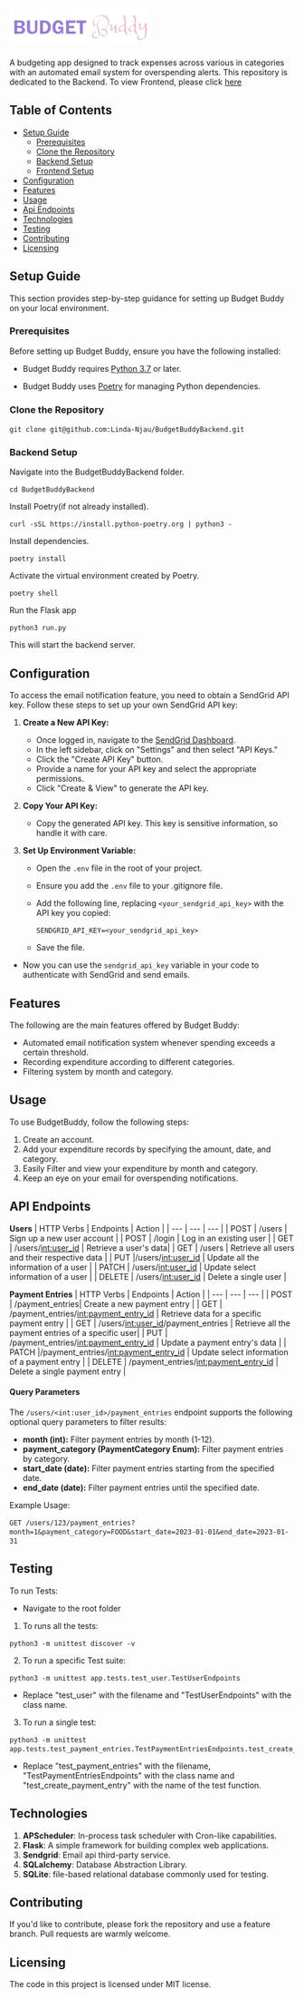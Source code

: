 # ![Logo of the project](./logo_clear_background.png)
 
 A budgeting app designed to track expenses across various in categories with an automated email system for overspending alerts.
 This repository is dedicated to the Backend. To view Frontend, please click [here](https://github.com/Linda-Njau/BudgetBuddyFrontend)

## Table of Contents
  - [Setup Guide](#setup-guide)
    - [Prerequisites](#prerequisites)
    - [Clone the Repository](#clone-the-repository)
    - [Backend Setup](#backend-setup)
    - [Frontend Setup](#frontend-setup)
  - [Configuration](#configuration)
  - [Features](#features)
  - [Usage](#usage)
  - [Api Endpoints](#api-endpoints)
  - [Technologies](#technologies)
  - [Testing](#testing)
  - [Contributing](#contributing)
  - [Licensing](#licensing)

## Setup Guide
This section provides step-by-step guidance for setting up Budget Buddy on your local environment.

### Prerequisites
Before setting up Budget Buddy, ensure you have the following installed:
- Budget Buddy requires [Python 3.7](https://www.python.org/downloads/) or later.

- Budget Buddy uses [Poetry](https://python-poetry.org/docs/#installation) for managing Python dependencies.
  
### Clone the Repository
```shell
git clone git@github.com:Linda-Njau/BudgetBuddyBackend.git
```

### Backend Setup
Navigate into the BudgetBuddyBackend folder.

```shell
cd BudgetBuddyBackend
```
Install Poetry(if not already installed).
```shell
curl -sSL https://install.python-poetry.org | python3 -
```
Install dependencies.
```shell
poetry install
```
Activate the virtual environment created by Poetry.
```shell
poetry shell
```
Run the Flask app
```shell
python3 run.py
```
This will start the backend server.

## Configuration
To access the email notification feature, you need to obtain a SendGrid API key. Follow these steps to set up your own SendGrid API key:
1. **Create a New API Key:**
    - Once logged in, navigate to the [SendGrid Dashboard](https://app.sendgrid.com/).
   - In the left sidebar, click on "Settings" and then select "API Keys."
   - Click the "Create API Key" button.
   - Provide a name for your API key and select the appropriate permissions.
   - Click "Create & View" to generate the API key.

2. **Copy Your API Key:**
   - Copy the generated API key. This key is sensitive information, so handle it with care.

3. **Set Up Environment Variable:**
   - Open the `.env` file in the root of your project.
   - Ensure you add the `.env` file to your .gitignore file.
   - Add the following line, replacing `<your_sendgrid_api_key>` with the API key you copied:

     ```plaintext
     SENDGRID_API_KEY=<your_sendgrid_api_key>
     ```
   - Save the file.
 - Now you can use the `sendgrid_api_key` variable in your code to authenticate with SendGrid and send emails.

## Features
The following are the main features offered by Budget Buddy:
* Automated email notification system whenever spending exceeds a certain threshold.
* Recording expenditure according to different categories.
* Filtering system by month and category.

## Usage
To use BudgetBuddy, follow the following steps:
1. Create an account.
2. Add your expenditure records by specifying the amount, date, and category.
3. Easily Filter and view your expenditure by month and category.
4. Keep an eye on your email for overspending notifications.

## API Endpoints
**Users**
| HTTP Verbs | Endpoints | Action |
| --- | --- | --- |
| POST | /users | Sign up a new user account |
| POST | /login | Log in an existing user |
| GET | /users/<int:user_id> | Retrieve a user's data|
| GET | /users | Retrieve all users and their respective data |
| PUT |/users/<int:user_id> | Update all the information of a user |
| PATCH | /users/<int:user_id> | Update select information of a user |
| DELETE | /users/<int:user_id> | Delete a single user |

**Payment Entries**
| HTTP Verbs | Endpoints | Action |
| --- | --- | --- |
| POST | /payment_entries| Create a new payment entry |
| GET | /payment_entries/<int:payment_entry_id> | Retrieve data for a specific payment entry |
| GET | /users/<int:user_id>/payment_entries | Retrieve all the payment entries of a specific user|
| PUT | /payment_entries/<int:payment_entry_id> | Update a payment entry's data |
| PATCH |/payment_entries/<int:payment_entry_id> | Update select information of a payment entry |
| DELETE | /payment_entries/<int:payment_entry_id> | Delete a single payment entry |

#### Query Parameters

The `/users/<int:user_id>/payment_entries` endpoint supports the following optional query parameters to filter results:

- **month (int):** Filter payment entries by month (1-12).
- **payment_category (PaymentCategory Enum):** Filter payment entries by category.
- **start_date (date):** Filter payment entries starting from the specified date.
- **end_date (date):** Filter payment entries until the specified date.

Example Usage:
```plaintext
GET /users/123/payment_entries?month=1&payment_category=FOOD&start_date=2023-01-01&end_date=2023-01-31
```
## Testing
 To run Tests:
- Navigate to the root folder

1. To runs all the tests:
```shell
python3 -m unittest discover -v
```

2. To run a specific Test suite:
```shell
python3 -m unittest app.tests.test_user.TestUserEndpoints
```
- Replace "test_user" with the filename and "TestUserEndpoints" with the class name.

3. To run a single test:
```shell
python3 -m unittest app.tests.test_payment_entries.TestPaymentEntriesEndpoints.test_create_payment_entry
```
- Replace "test_payment_entries" with the filename, "TestPaymentEntriesEndpoints" with the class name and "test_create_payment_entry" with the name of the test function.



## Technologies
1. **APScheduler**: In-process task scheduler with Cron-like capabilities.
2. **Flask**: A simple framework for building complex web applications.
3. **Sendgrid**: Email api third-party service.
4. **SQLalchemy**: Database Abstraction Library.
5. **SQLite**: file-based relational database commonly used for testing.


## Contributing
If you'd like to contribute, please fork the repository and use a feature
branch. Pull requests are warmly welcome.


## Licensing
The code in this project is licensed under MIT license.
